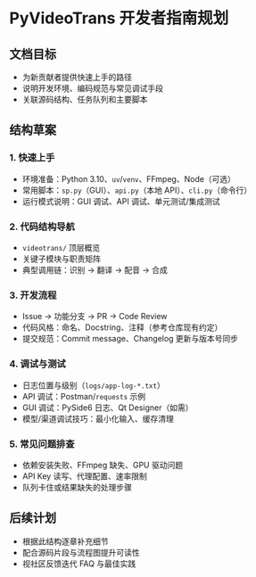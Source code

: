 # PyVideoTrans 开发者指南规划

## 文档目标

- 为新贡献者提供快速上手的路径
- 说明开发环境、编码规范与常见调试手段
- 关联源码结构、任务队列和主要脚本

## 结构草案

### 1. 快速上手
- 环境准备：Python 3.10、`uv`/`venv`、FFmpeg、Node（可选）
- 常用脚本：`sp.py`（GUI）、`api.py`（本地 API）、`cli.py`（命令行）
- 运行模式说明：GUI 调试、API 调试、单元测试/集成测试

### 2. 代码结构导航
- `videotrans/` 顶层概览
- 关键子模块与职责矩阵
- 典型调用链：识别 → 翻译 → 配音 → 合成

### 3. 开发流程
- Issue → 功能分支 → PR → Code Review
- 代码风格：命名、Docstring、注释（参考仓库现有约定）
- 提交规范：Commit message、Changelog 更新与版本号同步

### 4. 调试与测试
- 日志位置与级别（`logs/app-log-*.txt`）
- API 调试：Postman/`requests` 示例
- GUI 调试：PySide6 日志、Qt Designer（如需）
- 模型/渠道调试技巧：最小化输入、缓存清理

### 5. 常见问题排查
- 依赖安装失败、FFmpeg 缺失、GPU 驱动问题
- API Key 读写、代理配置、速率限制
- 队列卡住或结果缺失的处理步骤

## 后续计划

- 根据此结构逐章补充细节
- 配合源码片段与流程图提升可读性
- 视社区反馈迭代 FAQ 与最佳实践
